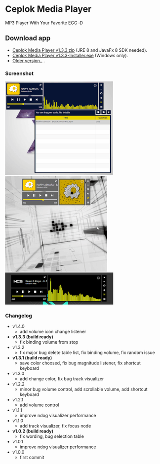 # Ceplok Media Player
 MP3 Player With Your Favorite EGG :D

## Download app
  - [Ceplok Media Player v1.3.3.zip](https://github.com/rizalmf/Ceplok-Player/raw/filerepo/out/Ceplok%20Media%20PlayerV1.3.3.zip) (JRE 8 and JavaFx 8 SDK needed).
  - [Ceplok Media Player v1.3.3-Installer.exe](https://github.com/rizalmf/Ceplok-Player/raw/filerepo/out/Ceplok%20Media%20PlayerV1.3.3-Installer.exe) (Windows only).
  - [Older version..](https://github.com/rizalmf/Ceplok-Player/tree/filerepo/out) .

### Screenshot
![1](1.gif)
![3](3.gif)
![2](2.gif)

### Changelog
- v1.4.0
   - add volume icon change listener
- **v1.3.3 (build ready)**
   - fix binding volume from stop
- v1.3.2
   - fix major bug delete table list, fix binding volume, fix random issue
- **v1.3.1 (build ready)**
   - save color choosed, fix bug magnitude listener, fix shortcut keyboard
- v1.3.0
   - add change color, fix bug track visualizer
- v1.2.2
   - minor bug volume control, add scrollable volume, add shortcut keyboard
- v1.2.1
   - add volume control
- v1.1.1
   - improve ndog visualizer performance
- v1.1.0
   - add track visualizer, fix focus node
- **v1.0.2 (build ready)**
   - fix wording, bug selection table
- v1.0.1
   - improve ndog visualizer performance
- v1.0.0
   - first commit
